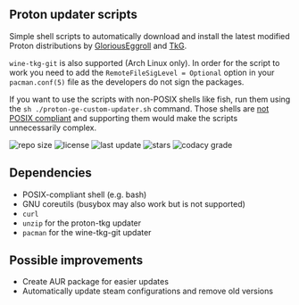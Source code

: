## Proton updater scripts

Simple shell scripts to automatically download and install the latest modified Proton distributions by [GloriousEggroll](https://github.com/GloriousEggroll/proton-ge-custom) and [TkG](https://github.com/Frogging-Family/wine-tkg-git).

`wine-tkg-git` is also supported (Arch Linux only). In order for the script to work you need to add the `RemoteFileSigLevel = Optional` option in your `pacman.conf(5)` file as the developers do not sign the packages.

If you want to use the scripts with non-POSIX shells like fish, run them using the `sh ./proton-ge-custom-updater.sh` command. Those shells are [not POSIX compliant](https://stackoverflow.com/a/48735565) and supporting them would make the scripts unnecessarily complex.

![repo size](https://img.shields.io/github/repo-size/p-mng/proton-ge-custom-updater?style=for-the-badge) ![license](https://img.shields.io/github/license/p-mng/proton-ge-custom-updater?style=for-the-badge) ![last update](https://img.shields.io/github/last-commit/p-mng/proton-ge-custom-updater?style=for-the-badge) ![stars](https://img.shields.io/github/stars/p-mng/proton-ge-custom-updater?style=for-the-badge&logo=github) ![codacy grade](https://img.shields.io/codacy/grade/758ff7ed45904f2b8089acdb44f77b73?style=for-the-badge&logo=codacy)

## Dependencies

- POSIX-compliant shell (e.g. bash)
- GNU coreutils (busybox may also work but is not supported)
- `curl`
- `unzip` for the proton-tkg updater
- `pacman` for the wine-tkg-git updater

## Possible improvements

- Create AUR package for easier updates
- Automatically update steam configurations and remove old versions
